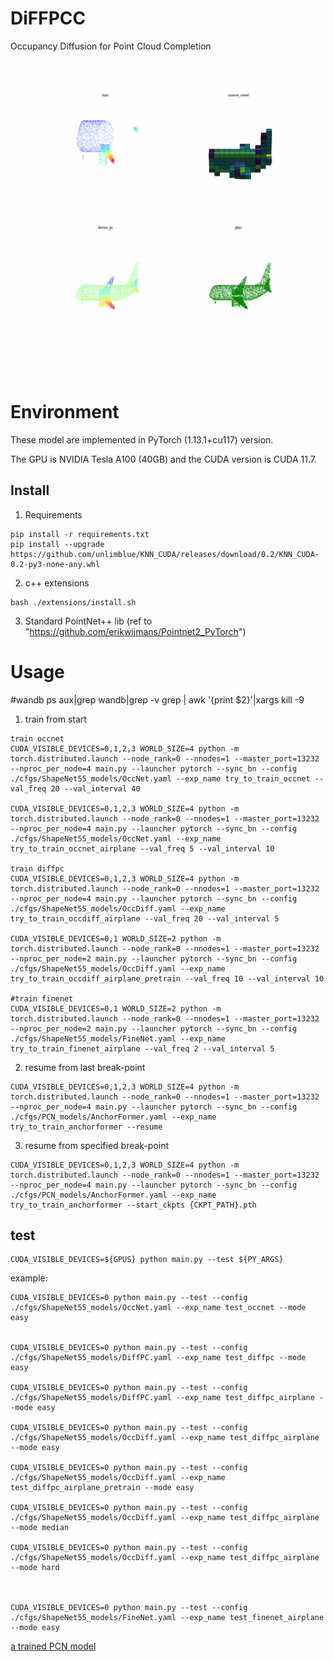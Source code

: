 # DiFFPCC 
Occupancy Diffusion for Point Cloud Completion

<img src="./assets/example.gif" width="696px">

# Environment

These model are implemented in PyTorch (1.13.1+cu117) version. 

The GPU is NVIDIA Tesla A100 (40GB) and the CUDA version is CUDA 11.7.

## Install
1. Requirements
```
pip install -r requirements.txt
pip install --upgrade https://github.com/unlimblue/KNN_CUDA/releases/download/0.2/KNN_CUDA-0.2-py3-none-any.whl

```
2. c++ extensions
```
bash ./extensions/install.sh
```
3. Standard PointNet++ lib 
(ref to "https://github.com/erikwijmans/Pointnet2_PyTorch")

# Usage
 

#wandb 
ps aux|grep wandb|grep -v grep | awk '{print $2}'|xargs kill -9

 
1. train from start
```
train occnet
CUDA_VISIBLE_DEVICES=0,1,2,3 WORLD_SIZE=4 python -m torch.distributed.launch --node_rank=0 --nnodes=1 --master_port=13232 --nproc_per_node=4 main.py --launcher pytorch --sync_bn --config ./cfgs/ShapeNet55_models/OccNet.yaml --exp_name try_to_train_occnet --val_freq 20 --val_interval 40  

CUDA_VISIBLE_DEVICES=0,1,2,3 WORLD_SIZE=4 python -m torch.distributed.launch --node_rank=0 --nnodes=1 --master_port=13232 --nproc_per_node=4 main.py --launcher pytorch --sync_bn --config ./cfgs/ShapeNet55_models/OccNet.yaml --exp_name try_to_train_occnet_airplane --val_freq 5 --val_interval 10   

train diffpc
CUDA_VISIBLE_DEVICES=0,1,2,3 WORLD_SIZE=4 python -m torch.distributed.launch --node_rank=0 --nnodes=1 --master_port=13232 --nproc_per_node=4 main.py --launcher pytorch --sync_bn --config ./cfgs/ShapeNet55_models/OccDiff.yaml --exp_name try_to_train_occdiff_airplane --val_freq 20 --val_interval 5

CUDA_VISIBLE_DEVICES=0,1 WORLD_SIZE=2 python -m torch.distributed.launch --node_rank=0 --nnodes=1 --master_port=13232 --nproc_per_node=2 main.py --launcher pytorch --sync_bn --config ./cfgs/ShapeNet55_models/OccDiff.yaml --exp_name try_to_train_occdiff_airplane_pretrain --val_freq 10 --val_interval 10 
 
#train finenet
CUDA_VISIBLE_DEVICES=0,1 WORLD_SIZE=2 python -m torch.distributed.launch --node_rank=0 --nnodes=1 --master_port=13232 --nproc_per_node=2 main.py --launcher pytorch --sync_bn --config ./cfgs/ShapeNet55_models/FineNet.yaml --exp_name try_to_train_finenet_airplane --val_freq 2 --val_interval 5 
```

2. resume from last break-point
```
CUDA_VISIBLE_DEVICES=0,1,2,3 WORLD_SIZE=4 python -m torch.distributed.launch --node_rank=0 --nnodes=1 --master_port=13232 --nproc_per_node=4 main.py --launcher pytorch --sync_bn --config ./cfgs/PCN_models/AnchorFormer.yaml --exp_name try_to_train_anchorformer --resume
```
3. resume from specified break-point 
```
CUDA_VISIBLE_DEVICES=0,1,2,3 WORLD_SIZE=4 python -m torch.distributed.launch --node_rank=0 --nnodes=1 --master_port=13232 --nproc_per_node=4 main.py --launcher pytorch --sync_bn --config ./cfgs/PCN_models/AnchorFormer.yaml --exp_name try_to_train_anchorformer --start_ckpts {CKPT_PATH}.pth
```
## test
```
CUDA_VISIBLE_DEVICES=${GPUS} python main.py --test ${PY_ARGS}
```
example:
```
CUDA_VISIBLE_DEVICES=0 python main.py --test --config ./cfgs/ShapeNet55_models/OccNet.yaml --exp_name test_occnet --mode easy


CUDA_VISIBLE_DEVICES=0 python main.py --test --config ./cfgs/ShapeNet55_models/DiffPC.yaml --exp_name test_diffpc --mode easy

CUDA_VISIBLE_DEVICES=0 python main.py --test --config ./cfgs/ShapeNet55_models/DiffPC.yaml --exp_name test_diffpc_airplane --mode easy

CUDA_VISIBLE_DEVICES=0 python main.py --test --config ./cfgs/ShapeNet55_models/OccDiff.yaml --exp_name test_diffpc_airplane --mode easy

CUDA_VISIBLE_DEVICES=0 python main.py --test --config ./cfgs/ShapeNet55_models/OccDiff.yaml --exp_name test_diffpc_airplane_pretrain --mode easy

CUDA_VISIBLE_DEVICES=0 python main.py --test --config ./cfgs/ShapeNet55_models/OccDiff.yaml --exp_name test_diffpc_airplane --mode median

CUDA_VISIBLE_DEVICES=0 python main.py --test --config ./cfgs/ShapeNet55_models/OccDiff.yaml --exp_name test_diffpc_airplane --mode hard



CUDA_VISIBLE_DEVICES=0 python main.py --test --config ./cfgs/ShapeNet55_models/FineNet.yaml --exp_name test_finenet_airplane --mode easy
```
 
[a trained PCN model](https://drive.google.com/file/d/19GQpm5-LRiWQl4qWR_c5gnQ8KHXOSHAe/view?usp=sharing)
